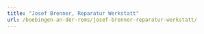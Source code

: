 ```yaml
---
title: "Josef Brenner, Reparatur Werkstatt"
url: /boebingen-an-der-rems/josef-brenner-reparatur-werkstatt/
---
```

